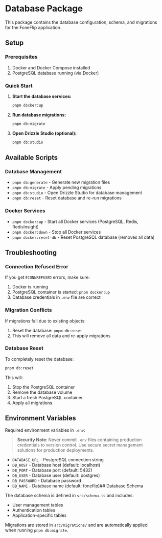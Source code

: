 # Database Package

This package contains the database configuration, schema, and migrations for the FoneFlip application.

## Setup

### Prerequisites

1. Docker and Docker Compose installed
2. PostgreSQL database running (via Docker)

### Quick Start

1. **Start the database services:**
   ```bash
   pnpm docker:up
   ```

2. **Run database migrations:**
   ```bash
   pnpm db:migrate
   ```

3. **Open Drizzle Studio (optional):**
   ```bash
   pnpm db:studio
   ```

## Available Scripts

### Database Management
- `pnpm db:generate` - Generate new migration files
- `pnpm db:migrate` - Apply pending migrations
- `pnpm db:studio` - Open Drizzle Studio for database management
- `pnpm db:reset` - Reset database and re-run migrations

### Docker Services
- `pnpm docker:up` - Start all Docker services (PostgreSQL, Redis, RedisInsight)
- `pnpm docker:down` - Stop all Docker services
- `pnpm docker:reset-db` - Reset PostgreSQL database (removes all data)

## Troubleshooting

### Connection Refused Error
If you get `ECONNREFUSED` errors, make sure:
1. Docker is running
2. PostgreSQL container is started: `pnpm docker:up`
3. Database credentials in `.env` file are correct

### Migration Conflicts
If migrations fail due to existing objects:
1. Reset the database: `pnpm db:reset`
2. This will remove all data and re-apply migrations

### Database Reset
To completely reset the database:
```bash
pnpm db:reset
```

This will:
1. Stop the PostgreSQL container
2. Remove the database volume
3. Start a fresh PostgreSQL container
4. Apply all migrations

## Environment Variables

Required environment variables in `.env`:

> **Security Note**: Never commit `.env` files containing production credentials to version control. Use secure secret management solutions for production deployments.

- `DATABASE_URL` - PostgreSQL connection string
- `DB_HOST` - Database host (default: localhost)
- `DB_PORT` - Database port (default: 5432)
- `DB_USER` - Database user (default: postgres)
- `DB_PASSWORD` - Database password
- `DB_NAME` - Database name (default: foneflip)## Database Schema

The database schema is defined in `src/schema.ts` and includes:
- User management tables
- Authentication tables
- Application-specific tables

Migrations are stored in `src/migrations/` and are automatically applied when running `pnpm db:migrate`. 